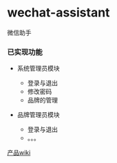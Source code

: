 # wechat-assistant
微信助手

### 已实现功能


- 系统管理员模块
    - 登录与退出
    - 修改密码
    - 品牌的管理

- 品牌管理员模块
    - 登录与退出
    - 。。。
    
    

[产品wiki](https://github.com/jsRuner/wechat-assistant/wiki)